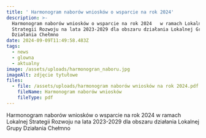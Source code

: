 ```yaml
---
title: ' Harmonogram naborów wniosków o wsparcie na rok 2024'
description: >-
  Harmonogram naborów wniosków o wsparcie na rok 2024   w ramach Lokalnej
  Strategii Rozwoju na lata 2023-2029 dla obszaru działania Lokalnej Grupy
  Działania Chełmno
date: 2024-09-09T11:49:58.483Z
tags:
  - news
  - glowna
  - aktualny
image: /assets/uploads/harmonogran_naboru.jpg
imageAlt: zdjęcie tytułowe
files:
  - file: /assets/uploads/harmonogram naborów wniosków na rok 2024.pdf
    fileName: Harmonogram naborów wniosków
    fileType: pdf
---
```

Harmonogram naborów wniosków o wsparcie na rok 2024 w ramach Lokalnej Strategii Rozwoju na lata 2023-2029 dla obszaru działania Lokalnej Grupy Działania Chełmno
